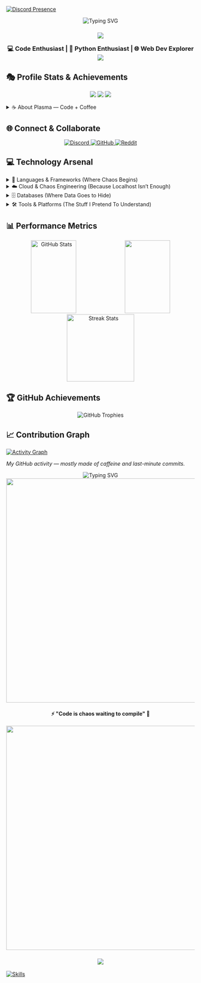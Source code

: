 [![Discord Presence](https://lanyard.cnrad.dev/api/1190655443832414336?showDisplayName=true&theme=dark)](https://discord.com/users/1190655443832414336)



<div align="center">
  <img src="https://readme-typing-svg.demolab.com?font=Press+Start+2P&size=34&pause=1000&color=00FFFF&center=true&vCenter=true&width=900&height=200&lines=System%3A+Plasma+Online+%F0%9F%8C%8C;Hi%2C+I'm+Plasma+%E2%9A%A1;Innovating+Through+Chaos+%F0%9F%A7%A9" alt="Typing SVG" />
</div>



<h3 align="center">
  <img src="https://i.imgur.com/0MAtmBh.png" />
  
  💻 Code Enthusiast | 🐍 Python Enthusiast | 🌐 Web Dev Explorer
  <img src="https://i.imgur.com/0MAtmBh.png" />
</h3>

## 🎭 Profile Stats & Achievements
<p align="center">
  <img src="https://api.visitorbadge.io/api/visitors?path=ishaansucksatlife&labelColor=%23001c44&countColor=%232d99ae" />
  <img src="https://img.shields.io/github/followers/ishaansucksatlife?color=2d99ae&style=for-the-badge&logo=github&label=Followers&labelColor=001c44" />
  <img src="https://img.shields.io/github/stars/ishaansucksatlife?color=2d99ae&style=for-the-badge&logo=github&label=Stars&labelColor=001c44" />
</p>

<details>
<summary>☕ About Plasma — Code + Coffee</summary>
<br>

```python
class CoffeePoweredEngineer:
    def __init__(self):
        self.alias = "Plasma"
        self.mood = "Caffeinated & Proscrastinating"
        self.languages = ["Python", "JavaScript", "Node.js"]
        self.frontend_tools = ["HTML", "CSS", "React"]
        self.passion = "Innovating through Chaos"
        self.fuel_source = "☕ Black Coffee (extra shots encouraged)"

    def say_hello(self):
        print("System: Plasma Online ⚡")
        print("Status: Coffee at 100% | Productivity at 0%")
        print("Let’s build something chaotic. And caffeinated.")

plasma = CoffeePoweredEngineer()
plasma.say_hello()
```
- ☕ Currently Brewing : Useful Tools & Experimental Solutions
- 💻 Tools of Choice : VS Code, Terminal, Coffee Mug
- 🔧 Always Building : Automation scripts, CLI tools, and tiny-but-powerful APIs
- ☕ Debugging Method : Espresso-fueled Code Review & Strategic Console Logging
- 🎉 Vibe : "Currently pretending I know what I'm doing (It's not working)."
</details>

## 🌐 Connect & Collaborate
<p align="center">
  <a href="https://discord.gg/HazvsVHxyE"  target="_blank">
    <img src="https://img.shields.io/badge/Discord-%235865F2.svg?style=for-the-badge&logo=discord&logoColor=white" alt="Discord"/>
  </a>
  <a href="https://github.com/ishaansucksatlife" target="_blank">
    <img src="https://img.shields.io/badge/GitHub-%23121011.svg?style=for-the-badge&logo=github&logoColor=white" alt="GitHub"/>
  </a>
  <a href="https://reddit.com/user/ishaansucksatlife"  target="_blank">
  <img src="https://img.shields.io/badge/Reddit-FF4500.svg?style=for-the-badge&logo=reddit&logoColor=white" alt="Reddit"/>
</a>
</a>
</p>

## 💻 Technology Arsenal

<details>
<summary>🧬 Languages & Frameworks (Where Chaos Begins)</summary>
<br>

![JavaScript](https://img.shields.io/badge/javascript-F7DF1E.svg?style=for-the-badge&logo=javascript&logoColor=black)
![Python](https://img.shields.io/badge/python-3776AB.svg?style=for-the-badge&logo=python&logoColor=white)
![TypeScript](https://img.shields.io/badge/typescript-007ACC.svg?style=for-the-badge&logo=typescript&logoColor=white)
![React](https://img.shields.io/badge/react-61DAFB.svg?style=for-the-badge&logo=react&logoColor=black)
![Node.js](https://img.shields.io/badge/node.js-339933.svg?style=for-the-badge&logo=nodedotjs&logoColor=white)
![HTML5](https://img.shields.io/badge/html5-E34F26.svg?style=for-the-badge&logo=html5&logoColor=white)
![CSS3](https://img.shields.io/badge/css3-1572B6.svg?style=for-the-badge&logo=css3&logoColor=white)
![PHP](https://img.shields.io/badge/php-777BB4.svg?style=for-the-badge&logo=php&logoColor=white)
![SQL](https://img.shields.io/badge/sql-003B5C.svg?style=for-the-badge&logo=mysql&logoColor=white)
![Django](https://img.shields.io/badge/django-092E20.svg?style=for-the-badge&logo=django&logoColor=white)
![Kotlin](https://img.shields.io/badge/kotlin-0095D5.svg?style=for-the-badge&logo=kotlin&logoColor=white)
![Ruby](https://img.shields.io/badge/ruby-CC342D.svg?style=for-the-badge&logo=ruby&logoColor=white)
![Lua](https://img.shields.io/badge/lua-2C2D72.svg?style=for-the-badge&logo=lua&logoColor=white)

*_I write code in every language — even the ones that fight back._*

</details>

<details>
<summary>☁️ Cloud & Chaos Engineering (Because Localhost Isn’t Enough)</summary>
<br>

![AWS](https://img.shields.io/badge/AWS-FF9900.svg?style=for-the-badge&logo=amazon-aws&logoColor=white)
![Azure](https://img.shields.io/badge/Azure-0072C6.svg?style=for-the-badge&logo=microsoftazure&logoColor=white)
![GCP](https://img.shields.io/badge/Google-Cloud-4285F4.svg?style=for-the-badge&logo=google-cloud&logoColor=white)
![Cloudflare](https://img.shields.io/badge/Cloudflare-F38020.svg?style=for-the-badge&logo=cloudflare&logoColor=white)
![Heroku](https://img.shields.io/badge/heroku-430098.svg?style=for-the-badge&logo=heroku&logoColor=white)
![Vercel](https://img.shields.io/badge/Vercel-000000.svg?style=for-the-badge&logo=vercel&logoColor=white)
![Netlify](https://img.shields.io/badge/netlify-00C7B7.svg?style=for-the-badge&logo=netlify&logoColor=white)
![GitHub Pages](https://img.shields.io/badge/GitHub-Pages-2b3137.svg?style=for-the-badge&logo=github&logoColor=white)
![Render](https://img.shields.io/badge/render-4A72C4.svg?style=for-the-badge&logo=render&logoColor=white)
![Glitch](https://img.shields.io/badge/glitch-6633CC.svg?style=for-the-badge&logo=glitch&logoColor=white)
![Alibaba Cloud](https://img.shields.io/badge/Alibaba%20Cloud-F80000.svg?style=for-the-badge&logo=alibabacloud&logoColor=white)
![Oracle Cloud](https://img.shields.io/badge/Oracle-Cloud-F80000.svg?style=for-the-badge&logo=oracle&logoColor=white)

*_I host things everywhere. Including sometimes on my fridge via IoT and caffeine._*

</details>

<details>
<summary>🗄️ Databases (Where Data Goes to Hide)</summary>
<br>

![PostgreSQL](https://img.shields.io/badge/postgres-316192.svg?style=for-the-badge&logo=postgresql&logoColor=white)
![MySQL](https://img.shields.io/badge/mysql-4479A1.svg?style=for-the-badge&logo=mysql&logoColor=white)
![MongoDB](https://img.shields.io/badge/MongoDB-4EA94B.svg?style=for-the-badge&logo=mongodb&logoColor=white)
![Redis](https://img.shields.io/badge/redis-DD0031.svg?style=for-the-badge&logo=redis&logoColor=white)
![SQLite](https://img.shields.io/badge/sqlite-003B5C.svg?style=for-the-badge&logo=sqlite&logoColor=white)
![Oracle](https://img.shields.io/badge/Oracle-F80000.svg?style=for-the-badge&logo=oracle&logoColor=white)

*_I store things. Sometimes on purpose._*  
*_Bonus: Has accidentally queried production without WHERE clauses.*  

</details>

<details>
<summary>🛠️ Tools & Platforms (The Stuff I Pretend To Understand)</summary>
<br>

![Git](https://img.shields.io/badge/git-F05032.svg?style=for-the-badge&logo=git&logoColor=white)
![GitHub](https://img.shields.io/badge/github-121011.svg?style=for-the-badge&logo=github&logoColor=white)
![GitLab](https://img.shields.io/badge/gitlab-FCA121.svg?style=for-the-badge&logo=gitlab&logoColor=white)
![Docker](https://img.shields.io/badge/docker-2496ED.svg?style=for-the-badge&logo=docker&logoColor=white)
![Kubernetes](https://img.shields.io/badge/kubernetes-326ce5.svg?style=for-the-badge&logo=kubernetes&logoColor=white)
![VS Code](https://img.shields.io/badge/Visual%20Studio%20Code-0078D7.svg?style=for-the-badge&logo=visualstudiocode&logoColor=white)
![JetBrains](https://img.shields.io/badge/JetBrains-000000.svg?style=for-the-badge&logo=jetbrains&logoColor=white)
![Vercel](https://img.shields.io/badge/Vercel-000000.svg?style=for-the-badge&logo=vercel&logoColor=white)
![Netlify](https://img.shields.io/badge/netlify-00C7B7.svg?style=for-the-badge&logo=netlify&logoColor=white)
![Render](https://img.shields.io/badge/render-4A72C4.svg?style=for-the-badge&logo=render&logoColor=white)
![Heroku](https://img.shields.io/badge/heroku-430098.svg?style=for-the-badge&logo=heroku&logoColor=white)
![Cloudflare](https://img.shields.io/badge/Cloudflare-F38020.svg?style=for-the-badge&logo=cloudflare&logoColor=white)
![Glitch](https://img.shields.io/badge/glitch-6633CC.svg?style=for-the-badge&logo=glitch&logoColor=white)
![CodeSandbox](https://img.shields.io/badge/Codesandbox-49a7c1.svg?style=for-the-badge&logo=codesandbox&logoColor=white)
![Visual Studio](https://img.shields.io/badge/VisualStudio-5C2D91.svg?style=for-the-badge&logo=visual-studio&logoColor=white)

*_I use tools. Some might say too many tools._*  
*_Ctrl+Alt+F5 is my spiritual practice._*

</details>

## 📊 Performance Metrics

<div align="center">
  <img width="49%" height="195px" src="https://github-readme-stats.vercel.app/api?username=ishaansucksatlife&show_icons=true&count_private=true&hide_border=true&title_color=00FFFF&icon_color=00FFFF&text_color=c9d1d9&bg_color=0d1117" alt="GitHub Stats" /> 
  <img width="49%" height="195px" src="https://github-readme-stats.vercel.app/api/top-langs/?username=ishaansucksatlife&layout=compact&hide_border=true&title_color=00FFFF&text_color=c9d1d9&bg_color=0d1117" />
</div>

<div align="center">
  <img height="180em" src="https://github-readme-streak-stats.herokuapp.com/?user=ishaansucksatlife&theme=radical&hide_border=true&stroke=00FFFF&background=0D1117&ring=00FFFF&fire=00FFFF&currStreakLabel=00FFFF" alt="Streak Stats"/>
</div>

## 🏆 GitHub Achievements

<p align="center">
  <img src="https://github-profile-trophy.vercel.app/?username=ishaansucksatlife&theme=radical&no-frame=true&no-bg=true&row=1&column=7" alt="GitHub Trophies"/>
</p>


## 📈 Contribution Graph

[![Activity Graph](https://github-readme-activity-graph.vercel.app/graph?username=ishaansucksatlife&bg_color=0D1117&color=00FFFF&line=00FFFF&point=ffffff&area=true&hide_border=true)](https://github.com/ishaansucksatlife)

*_My GitHub activity — mostly made of caffeine and last-minute commits._*

<div align="center">
  <img src="https://readme-typing-svg.herokuapp.com?font=Press+Start+2P&size=25&pause=5000&color=00FFFF&center=true&vCenter=true&width=900&height=200&lines=System%3A+Philosophy+Loaded+%E2%9C%85" alt="Typing SVG" />
</div>

<div align="center">
  <img src="https://i.imgur.com/0MAtmBh.png" width="600" />
  <h4>⚡ "Code is chaos waiting to compile" 🧪</h4>
  <img src="https://i.imgur.com/0MAtmBh.png" width="600" />
</div>

<h3 align="center">
  <img src="https://capsule-render.vercel.app/api?type=waving&color=00FFFF&height=150&section=footer" />
</h3>

[![Skills](https://github-readme-skills.vercel.app/api?username=ishaansucksatlife&theme=radical&bg_color=%230D1117&text_color=%23c9d1d9&color=%2300FFFF)](https://github.com/ishaansucksatlife)
